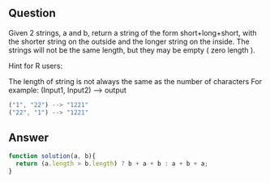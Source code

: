 ## Question

Given 2 strings, a and b, return a string of the form short+long+short, with the shorter string on the outside and the longer string on the inside. The strings will not be the same length, but they may be empty ( zero length ).

Hint for R users:

The length of string is not always the same as the number of characters
For example: (Input1, Input2) --> output

```javascript
("1", "22") --> "1221"
("22", "1") --> "1221"
```

## Answer
```javascript  
function solution(a, b){
  return (a.length > b.length) ? b + a + b : a + b + a;
}
```